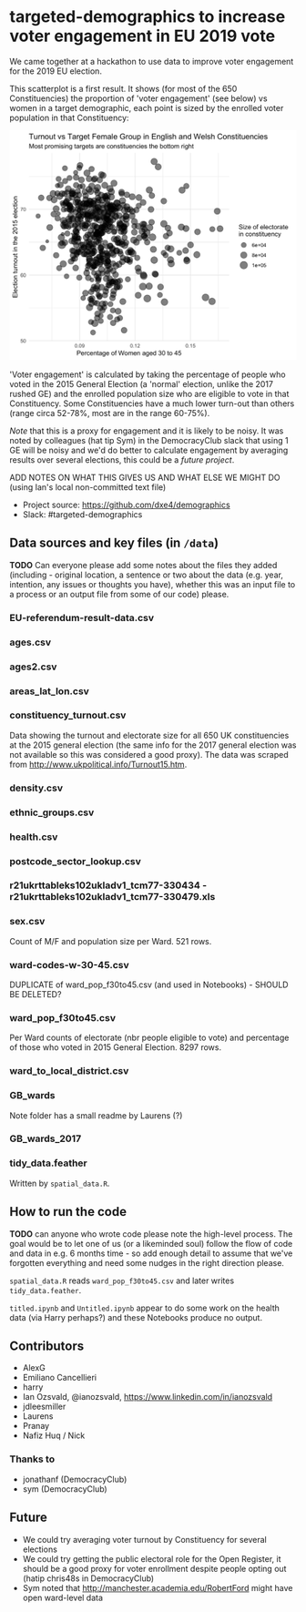 # targeted-demographics to increase voter engagement in EU 2019 vote

We came together at a hackathon to use data to improve voter engagement for the 2019 EU election. 

This scatterplot is a first result. It shows (for most of the 650 Constituencies) the proportion of 'voter engagement' (see below) vs women in a target demographic, each point is sized by the enrolled voter population in that Constituency:

![](plot_women_vs_turnout.png)

'Voter engagement' is calculated by taking the percentage of people who voted in the 2015 General Election (a 'normal' election, unlike the 2017 rushed GE) and the enrolled population size who are eligible to vote in that Constituency. Some Constituencies have a much lower turn-out than others (range circa 52-78%, most are in the range 60-75%).

_Note_ that this is a proxy for engagement and it is likely to be noisy. It was noted by colleagues (hat tip Sym) in the DemocracyClub slack that using 1 GE will be noisy and we'd do better to calculate engagement by averaging results over several elections, this could be a _future project_.

ADD NOTES ON WHAT THIS GIVES US AND WHAT ELSE WE MIGHT DO (using Ian's local non-committed text file)

* Project source: https://github.com/dxe4/demographics
* Slack: #targeted-demographics

## Data sources and key files (in `/data`)

**TODO** Can everyone please add some notes about the files they added (including - original location, a sentence or two about the data (e.g. year, intention, any issues or thoughts you have), whether this was an input file to a process or an output file from some of our code) please.

### EU-referendum-result-data.csv

### ages.csv

### ages2.csv

### areas_lat_lon.csv

### constituency_turnout.csv
Data showing the turnout and electorate size for all 650 UK constituencies at the 2015 general election (the same info for the 2017 general election was not available so this was considered a good proxy). The data was scraped from http://www.ukpolitical.info/Turnout15.htm.

### density.csv

### ethnic_groups.csv

### health.csv

### postcode_sector_lookup.csv

### r21ukrttableks102ukladv1_tcm77-330434 - r21ukrttableks102ukladv1_tcm77-330479.xls

### sex.csv

Count of M/F and population size per Ward. 521 rows.

### ward-codes-w-30-45.csv

DUPLICATE of ward_pop_f30to45.csv (and used in Notebooks) - SHOULD BE DELETED?

### ward_pop_f30to45.csv

Per Ward counts of electorate (nbr people eligible to vote) and percentage of those who voted in 2015 General Election. 8297 rows.

### ward_to_local_district.csv

### GB_wards

Note folder has a small readme by Laurens (?)

### GB_wards_2017

### tidy_data.feather

Written by `spatial_data.R`.

## How to run the code

**TODO** can anyone who wrote code please note the high-level process. The goal would be to let one of us (or a likeminded soul) follow the flow of code and data in e.g. 6 months time - so add enough detail to assume that we've forgotten everything and need some nudges in the right direction please.


`spatial_data.R` reads `ward_pop_f30to45.csv` and later writes `tidy_data.feather`.

`titled.ipynb` and `Untitled.ipynb` appear to do some work on the health data (via Harry perhaps?) and these Notebooks produce no output.

## Contributors

* AlexG
* Emiliano Cancellieri
* harry
* Ian Ozsvald, @ianozsvald, https://www.linkedin.com/in/ianozsvald
* jdleesmiller
* Laurens
* Pranay
* Nafiz Huq / Nick

### Thanks to

* jonathanf (DemocracyClub)
* sym (DemocracyClub)

## Future

* We could try averaging voter turnout by Constituency for several elections
* We could try getting the public electoral role for the Open Register, it should be a good proxy for voter enrollment despite people opting out (hatip chris48s in DemocracyClub)
* Sym noted that http://manchester.academia.edu/RobertFord might have open ward-level data
